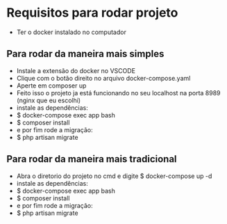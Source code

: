 # Requisitos para rodar projeto

- Ter o docker instalado no computador

## Para rodar da maneira mais simples

- Instale a extensão do docker no VSCODE
- Clique com o botão direito no arquivo docker-compose.yaml
- Aperte em composer up
- Feito isso o projeto ja está funcionando no seu localhost na porta 8989 (nginx que eu escolhi)
- instale as dependências:
- $ docker-compose exec app bash
- $ composer install
- e por fim rode a migração:
- $ php artisan migrate

## Para rodar da maneira mais tradicional

- Abra o diretorio do projeto no cmd e digite $ docker-compose up -d
- instale as dependências:
- $ docker-compose exec app bash
- $ composer install
- e por fim rode a migração:
- $ php artisan migrate
